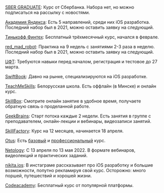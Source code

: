 [SBER GRADUATE](https://sbergraduate.ru/ios-school/): Курс от Сбербанка. Набора нет, но можно подписаться на рассылку с новостями.

[Академия Яндекса](https://academy.yandex.ru/schools/mobile): Есть 5 направлений, среди них iOS разработка. Последний набор был в 2021, можно оставить заявку на следующий.

[Тинькофф Финтех](https://fintech.tinkoff.ru/study/fintech/ios/): Бесплатный трёхмесячный курс, начался в феврале.

[red_mad_robot](https://redmadrobot.ru/meropriyatiya/robopraktika-v-rezhime-onlajn-dlya-mobilnyh-razrabotchikov): Практика на 9 недель с занятиями 2-3 раза в неделю. Последний набор был в 2021, можно оставить заявку на следующий.

[ЦФТ](https://team.cft.ru/start/school/ios): Требуются навыки перед началом, регистрация и тестовое до 27 марта.

[SwiftBook](https://alfa.swiftbook.ru/courses): Давно на рынке, специализируются на iOS разработке.

[TeachMeSkills](https://teachmeskills.by/kursy-programmirovaniya): Белорусская школа. Есть оффлайн (в Минске) и онлайн курс.

[SkillBox](https://skillbox.ru/course/profession-ios-developer-2021/): Смотрите онлайн занятие в удобное время, получаете обратную связь о проделанной работе.

[GeekBrains](https://gb.ru/geek_university/ios): Старт потока каждые 2 недели. Есть занятия в группе с преподавателем, онлайн-лекции и вебинары, видеозаписи занятий.

[SkillFactory](https://skillfactory.ru/ios-razrabotchik-s-nulya): Курс на 12 месяцев, начинается 18 апреля.

[Otus](https://otus.ru/lessons/ios-specialization/): Есть [базовый](https://otus.ru/lessons/basic-ios/) и [профессиональный](https://otus.ru/lessons/advanced-ios/) курс. 

[Netology](https://netology.ru/programs/ios-developer#/main): С 13 апреля по 13 мая 2022. В формате вебинаров, видеолекций и практических заданий.

[nikita.ios](https://www.instagram.com/nikita.ios/): В инстаграме рассказывает про iOS разработку и большие возможности, попутно рекламируя свой курс. Осторожно: много поршей, путешествий и хорошей жизни.

[Codeacademy](https://www.codecademy.com/learn/learn-swift): Бесплатный курс от популярной платформы.
